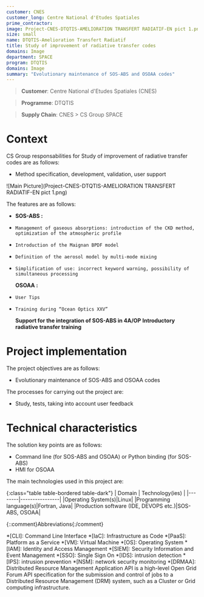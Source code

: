 ```yaml
---
customer: CNES
customer_long: Centre National d'Etudes Spatiales
prime_contractor: 
image: Project-CNES-DTQTIS-AMELIORATION TRANSFERT RADIATIF-EN pict 1.png
size: small
name: DTQTIS-Amelioration Transfert Radiatif
title: Study of improvement of radiative transfer codes
domains: Image
department: SPACE
program: DTQTIS
domains: Image
summary: "Evolutionary maintenance of SOS-ABS and OSOAA codes"
---
```


> __Customer__\: Centre National d'Etudes Spatiales (CNES)

> __Programme__\: DTQTIS

> __Supply Chain__\: CNES >  CS Group SPACE


# Context


CS Group responsabilities for Study of improvement of radiative transfer codes are as follows:
* Method specification, development, validation, user support

![Main Picture](Project-CNES-DTQTIS-AMELIORATION TRANSFERT RADIATIF-EN pict 1.png)

The features are as follows:
* **SOS-ABS :**
*     Management of gaseous absorptions: introduction of the CKD method, optimization of the atmospheric profile 
*     Introduction of the Maignan BPDF model
*     Definition of the aerosol model by multi-mode mixing
*     Simplification of use: incorrect keyword warning, possibility of simultaneous processing
	**OSOAA :**
*     User Tips
*     Training during “Ocean Optics XXV”
	**Support for the integration of SOS-ABS in 4A/OP**
	**Introductory radiative transfer training**

# Project implementation

The project objectives are as follows:
* Evolutionary maintenance of SOS-ABS and OSOAA codes

The processes for carrying out the project are:
* Study, tests, taking into account user feedback

# Technical characteristics

The solution key points are as follows:
* Command line (for SOS-ABS and OSOAA) or Python binding (for SOS-ABS)
* HMI for OSOAA



The main technologies used in this project are:

{:class="table table-bordered table-dark"}
| Domain | Technology(ies) |
|--------|----------------|
|Operating System(s)|Linux|
|Programming language(s)|Fortran, Java|
|Production software (IDE, DEVOPS etc.)|SOS-ABS, OSOAA|



{::comment}Abbreviations{:/comment}

*[CLI]: Command Line Interface
*[IaC]: Infrastructure as Code
*[PaaS]: Platform as a Service
*[VM]: Virtual Machine
*[OS]: Operating System
*[IAM]: Identity and Access Management
*[SIEM]: Security Information and Event Management
*[SSO]: Single Sign On
*[IDS]: intrusion detection
*[IPS]: intrusion prevention
*[NSM]: network security monitoring
*[DRMAA]: Distributed Resource Management Application API is a high-level Open Grid Forum API specification for the submission and control of jobs to a Distributed Resource Management (DRM) system, such as a Cluster or Grid computing infrastructure.
